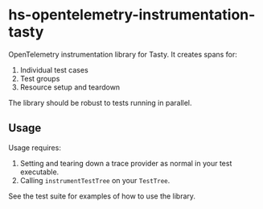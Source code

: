 # hs-opentelemetry-instrumentation-tasty

OpenTelemetry instrumentation library for Tasty.
It creates spans for:

1. Individual test cases
2. Test groups
3. Resource setup and teardown

The library should be robust to tests running in parallel.

## Usage

Usage requires:

1. Setting and tearing down a trace provider as normal in your test executable.
2. Calling `instrumentTestTree` on your `TestTree`.

See the test suite for examples of how to use the library. 
